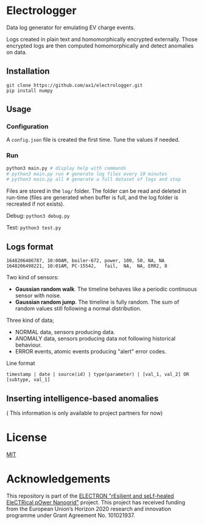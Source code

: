 # Electrologger

Data log generator for emulating EV charge events.

Logs created in plain text and homomorphically encrypted externally.
Those encrypted logs are then computed homomorphically and detect anomalies on data.

## Installation

```
git clone https://github.com/ax1/electrologger.git
pip install numpy
```
## Usage

### Configuration

A `config.json` file is created the first time. Tune the values if needed.

### Run

```sh
python3 main.py # display help with commands
# python3 main.py run # generate log files every 10 minutes
# python3 main.py all # generate a full dataset of logs and stop
```

Files are stored in the `log/` folder. The folder can be read and deleted in run-time (files are generated when buffer is full, and the log folder is recreated if not exists).

Debug: `python3 debug.py`

Test: `python3 test.py`


## Logs format

````
1648206486787, 10:00AM, boiler-672, power, 100, 50, NA, NA
1648206498221, 10:01AM, PC-15542,   fail,  NA,  NA, ERR2, 8
````
Two kind of sensors:
- **Gaussian random walk**. The timeline behaves like a periodic continuous sensor with noise.
- **Gaussian random jump**. The timeline is fully random. The sum of random values still following a normal distribution. 

Three kind of data;
- NORMAL data, sensors producing data.
- ANOMALY data, sensors producing data not following historical behaviour.
- ERROR events, atomic events producing "alert" error codes.

Line format

``` 
timestamp | date | source(id) | type(parameter) | [val_1, val_2] OR [subtype, val_1]
``` 

## Inserting intelligence-based anomalies

( This information is only available to project partners for now)

# License

[MIT](LICENSE.txt)

# Acknowledgements

This repository is part of the [ELECTRON "rEsilient and seLf-healed EleCTRical pOwer Nanogrid"](https://electron-project.eu/) project. This project has received funding from the European Union’s Horizon 2020 research and innovation programme under Grant Agreement No. 101021937. 